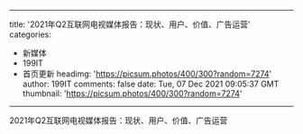 
---
title: '2021年Q2互联网电视媒体报告：现状、用户、价值、广告运营'
categories: 
 - 新媒体
 - 199IT
 - 首页更新
headimg: 'https://picsum.photos/400/300?random=7274'
author: 199IT
comments: false
date: Tue, 07 Dec 2021 09:05:37 GMT
thumbnail: 'https://picsum.photos/400/300?random=7274'
---

<div>   
2021年Q2互联网电视媒体报告：现状、用户、价值、广告运营  
</div>
            